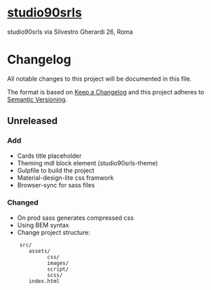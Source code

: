 # [studio90srls](http://studio90srls.it/)
studio90srls
via Silvestro Gherardi 26, Roma

# Changelog
All notable changes to this project will be documented in this file.

The format is based on [Keep a Changelog](http://keepachangelog.com/en/1.0.0/)
and this project adheres to [Semantic Versioning](http://semver.org/spec/v2.0.0.html).

## Unreleased

### Add
 - Cards title placeholder
 - Theming mdl block element (studio90srls-theme)
 - Gulpfile to build the project
 - Material-design-lite css framwork
 - Browser-sync for sass files

### Changed
 - On prod sass generates compressed css
 - Using BEM syntax
 - Change project structure:
 ```
     src/
        assets/
              css/
              images/
              script/
              scss/
        index.html
```
